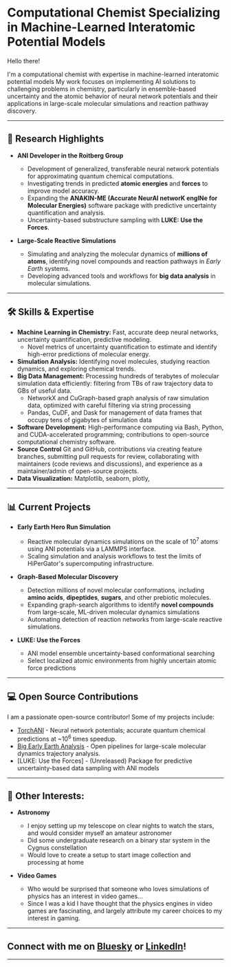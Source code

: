 # Computational Chemist Specializing in Machine-Learned Interatomic Potential Models

Hello there! 

I'm a computational chemist with expertise in machine-learned interatomic potential models My work focuses on implementing AI solutions to challenging problems in chemistry, particularly in ensemble-based uncertainty and the atomic behavior of neural network potentials and their applications in large-scale molecular simulations and reaction pathway discovery.

---

## 🔬 Research Highlights

- **ANI Developer in the Roitberg Group**
  - Development of generalized, transferable neural network potentials for approximating quantum chemical computations.
  - Investigating trends in predicted **atomic energies** and **forces** to improve model accuracy.
  - Expanding the **ANAKIN-ME (Accurate NeurAl networK engINe for Molecular Energies)** software package with predictive uncertainty quantification and analysis.
  - Uncertainty-based substructure sampling with **LUKE: Use the Forces**.

- **Large-Scale Reactive Simulations**
  - Simulating and analyzing the molecular dynamics of **millions of atoms**, identifying novel compounds and reaction pathways in *Early Earth* systems.
  - Developing advanced tools and workflows for **big data analysis** in molecular simulations.

---

## 🛠 Skills & Expertise

- **Machine Learning in Chemistry:** Fast, accurate deep neural networks, uncertainty quantification, predictive modeling.
  - Novel metrics of uncertainty quantification to estimate and identify high-error predictions of molecular energy.
- **Simulation Analysis:** Identifying novel molecules, studying reaction dynamics, and exploring chemical trends.
- **Big Data Management:** Processing hundreds of terabytes of molecular simulation data efficiently: filtering from TBs of raw trajectory data to GBs of useful data.
  - NetworkX and CuGraph-based graph analysis of raw simulation data, optimized with careful filtering via string processing 
  - Pandas, CuDF, and Dask for management of data frames that occupy tens of gigabytes of simulation data 
- **Software Development:** High-performance computing via Bash, Python, and CUDA-accelerated programming; contributions to open-source computational chemistry software.
- **Source Control** Git and GitHub, contributions via creating feature branches, submitting pull requests for review, collaborating with maintainers (code reviews and discussions), and experience as a maintainer/admin of open-source projects.
- **Data Visualization:** Matplotlib, seaborn, plotly, 

---

## 📊 Current Projects

- **Early Earth Hero Run Simulation**
  - Reactive molecular dynamics simulations on the scale of 10<sup>7</sup> atoms using ANI potentials via a LAMMPS interface.
  - Scaling simulation and analysis workflows to test the limits of HiPerGator's supercomputing infrastructure.

- **Graph-Based Molecular Discovery**
  - Detection millions of novel molecular conformations, including **amino acids**, **dipeptides**, **sugars**, and other prebiotic molecules.
  - Expanding graph-search algorithms to identify **novel compounds** from large-scale, ML-driven molecular dynamics simulations
  - Automating detection of reaction networks from large-scale reactive simulations.

- **LUKE: Use the Forces**
  - ANI model ensemble uncertainty-based conformational searching
  - Select localized atomic environments from highly uncertain atomic force predictions

---

## 💻 Open Source Contributions

I am a passionate open-source contributor! Some of my projects include:
- [TorchANI](https://github.com/aiqm/torchani) - Neural network potentials; accurate quantum chemical predictions at ~10<sup>6</sup> times speedup.
- [Big Early Earth Analysis](https://github.com/nterrel/early_earth_analysis) - Open pipelines for large-scale molecular dynamics trajectory analysis.
- [LUKE: Use the Forces] - (Unreleased) Package for predictive uncertainty-based data sampling with ANI models

---

## 🌌 Other Interests:

- **Astronomy**
  - I enjoy setting up my telescope on clear nights to watch the stars, and would consider myself an amateur astronomer
  - Did some undergraduate research on a binary star system in the Cygnus constellation
  - Would love to create a setup to start image collection and processing at home


- **Video Games**
  - Who would be surprised that someone who loves simulations of physics has an interest in video games...
  - Since I was a kid I have thought that the physics engines in video games are fascinating, and largely attribute my career choices to my interest in gaming. 

---

## Connect with me on [Bluesky](https://bsky.app/profile/nickterrel.bsky.social) or [LinkedIn](https://www.linkedin.com/in/nick-terrel-a55b34194/)!

---
